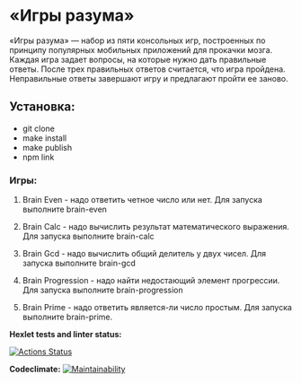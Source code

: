 # «Игры разума»

«Игры разума» — набор из пяти консольных игр, построенных по принципу популярных мобильных приложений для прокачки мозга. Каждая игра задает вопросы, на которые нужно дать правильные ответы. После трех правильных ответов считается, что игра пройдена. Неправильные ответы завершают игру и предлагают пройти ее заново.

## Установка:

- git clone
- make install
- make publish
- npm link

### Игры:

1. Brain Even - надо ответить четное число или нет. Для запуска выполните brain-even

2. Brain Calc - надо вычислить результат математического выражения. Для запуска выполните brain-calc

3. Brain Gcd - надо вычислить общий делитель у двух чисел. Для запуска выполните brain-gcd

4. Brain Progression - надо найти недостающий элемент прогрессии. Для запуска выполните brain-progression

5. Brain Prime - надо ответить является-ли число простым. Для запуска выполните brain-prime.

**Hexlet tests and linter status:**

[![Actions Status](https://github.com/ruslanchampion/frontend-project-lvl1/workflows/hexlet-check/badge.svg)](https://github.com/ruslanchampion/frontend-project-lvl1/actions)

**Codeclimate:**
[![Maintainability](https://api.codeclimate.com/v1/badges/a7f857a59e402ea37aa7/maintainability)](https://codeclimate.com/github/ruslanchampion/frontend-project-lvl1/maintainability)
